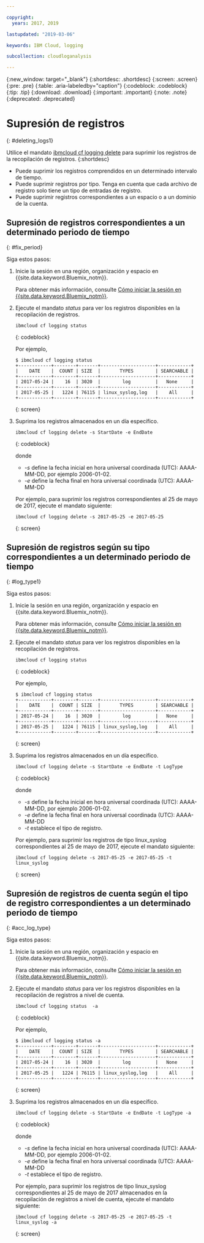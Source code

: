 ```yaml
---

copyright:
  years: 2017, 2019

lastupdated: "2019-03-06"

keywords: IBM Cloud, logging

subcollection: cloudloganalysis

---
```


{:new_window: target="_blank"}
{:shortdesc: .shortdesc}
{:screen: .screen}
{:pre: .pre}
{:table: .aria-labeledby="caption"}
{:codeblock: .codeblock}
{:tip: .tip}
{:download: .download}
{:important: .important}
{:note: .note}
{:deprecated: .deprecated}

# Supresión de registros
{: #deleting_logs1}

Utilice el mandato [ibmcloud cf logging delete](/docs/services/CloudLogAnalysis/reference?topic=cloudloganalysis-logging_cli#status1) para suprimir los registros de la recopilación de registros. 
{:shortdesc}

* Puede suprimir los registros comprendidos en un determinado intervalo de tiempo.
* Puede suprimir registros por tipo. Tenga en cuenta que cada archivo de registro solo tiene un tipo de entradas de registro.
* Puede suprimir registros correspondientes a un espacio o a un dominio de la cuenta.


## Supresión de registros correspondientes a un determinado periodo de tiempo
{: #fix_period}

Siga estos pasos:

1. Inicie la sesión en una región, organización y espacio en {{site.data.keyword.Bluemix_notm}}. 

    Para obtener más información, consulte [Cómo iniciar la sesión en {{site.data.keyword.Bluemix_notm}}](/docs/services/CloudLogAnalysis/qa?topic=cloudloganalysis-cli_qa#login).
    
2. Ejecute el mandato *status* para ver los registros disponibles en la recopilación de registros.

    ```
    ibmcloud cf logging status
    ```
    {: codeblock}
    
    Por ejemplo,
    
    ```
    $ ibmcloud cf logging status
    +------------+--------+-------+--------------------+------------+
    |    DATE    |  COUNT | SIZE  |       TYPES        | SEARCHABLE |
    +------------+--------+-------+--------------------+------------+
    | 2017-05-24 |    16  | 3020  |        log         |   None     |
    +------------+--------+-------+--------------------+------------+
    | 2017-05-25 |   1224 | 76115 | linux_syslog,log   |    All     |
    +------------+--------+-------+--------------------+------------+
    ```
    {: screen}
	
3. Suprima los registros almacenados en un día específico.

    ```
	ibmcloud cf logging delete -s StartDate -e EndDate
	```
	{: codeblock}
	
	donde
	
	* *-s* define la fecha inicial en hora universal coordinada (UTC): AAAA-MM-DD, por ejemplo 2006-01-02.
    * *-e* define la fecha final en hora universal coordinada (UTC): AAAA-MM-DD
    	
	Por ejemplo, para suprimir los registros correspondientes al 25 de mayo de 2017, ejecute el mandato siguiente:
	
	```
	ibmcloud cf logging delete -s 2017-05-25 -e 2017-05-25
	```
	{: screen}

	
## Supresión de registros según su tipo correspondientes a un determinado periodo de tiempo 
{: #log_type1}

Siga estos pasos:

1. Inicie la sesión en una región, organización y espacio en {{site.data.keyword.Bluemix_notm}}. 

    Para obtener más información, consulte [Cómo iniciar la sesión en {{site.data.keyword.Bluemix_notm}}](/docs/services/CloudLogAnalysis/qa?topic=cloudloganalysis-cli_qa#login).
    
2. Ejecute el mandato *status* para ver los registros disponibles en la recopilación de registros.

    ```
    ibmcloud cf logging status
    ```
    {: codeblock}
    
    Por ejemplo,
    
    ```
    $ ibmcloud cf logging status
    +------------+--------+-------+--------------------+------------+
    |    DATE    |  COUNT | SIZE  |       TYPES        | SEARCHABLE |
    +------------+--------+-------+--------------------+------------+
    | 2017-05-24 |    16  | 3020  |        log         |   None     |
    +------------+--------+-------+--------------------+------------+
    | 2017-05-25 |   1224 | 76115 | linux_syslog,log   |    All     |
    +------------+--------+-------+--------------------+------------+
    ```
    {: screen}
	
3. Suprima los registros almacenados en un día específico.

    ```
	ibmcloud cf logging delete -s StartDate -e EndDate -t LogType
	```
	{: codeblock}
	
	donde
	
	* *-s* define la fecha inicial en hora universal coordinada (UTC): AAAA-MM-DD, por ejemplo 2006-01-02.
    * *-e* define la fecha final en hora universal coordinada (UTC): AAAA-MM-DD
	* *-t* establece el tipo de registro.
    	
	Por ejemplo, para suprimir los registros de tipo linux_syslog correspondientes al 25 de mayo de 2017, ejecute el mandato siguiente:
	
	```
	ibmcloud cf logging delete -s 2017-05-25 -e 2017-05-25 -t linux_syslog
	```
	{: screen}

		
	
## Supresión de registros de cuenta según el tipo de registro correspondientes a un determinado periodo de tiempo 
{: #acc_log_type}

Siga estos pasos:

1. Inicie la sesión en una región, organización y espacio en {{site.data.keyword.Bluemix_notm}}. 

    Para obtener más información, consulte [Cómo iniciar la sesión en {{site.data.keyword.Bluemix_notm}}](/docs/services/CloudLogAnalysis/qa?topic=cloudloganalysis-cli_qa#login).
    
2. Ejecute el mandato *status* para ver los registros disponibles en la recopilación de registros a nivel de cuenta.

    ```
    ibmcloud cf logging status  -a
    ```
    {: codeblock}
    
    Por ejemplo,
    
    ```
    $ ibmcloud cf logging status -a
    +------------+--------+-------+--------------------+------------+
    |    DATE    |  COUNT | SIZE  |       TYPES        | SEARCHABLE |
    +------------+--------+-------+--------------------+------------+
    | 2017-05-24 |    16  | 3020  |        log         |   None     |
    +------------+--------+-------+--------------------+------------+
    | 2017-05-25 |   1224 | 76115 | linux_syslog,log   |    All     |
    +------------+--------+-------+--------------------+------------+
    ```
    {: screen}
	
3. Suprima los registros almacenados en un día específico.

    ```
	ibmcloud cf logging delete -s StartDate -e EndDate -t LogType -a
	```
	{: codeblock}
	
	donde
	
	* *-s* define la fecha inicial en hora universal coordinada (UTC): AAAA-MM-DD, por ejemplo 2006-01-02.
    * *-e* define la fecha final en hora universal coordinada (UTC): AAAA-MM-DD
	* *-t* establece el tipo de registro.
    	
	Por ejemplo, para suprimir los registros de tipo linux_syslog correspondientes al 25 de mayo de 2017 almacenados en la recopilación de registros a nivel de cuenta, ejecute el mandato siguiente:
	
	```
	ibmcloud cf logging delete -s 2017-05-25 -e 2017-05-25 -t linux_syslog -a
	```
	{: screen}
	












